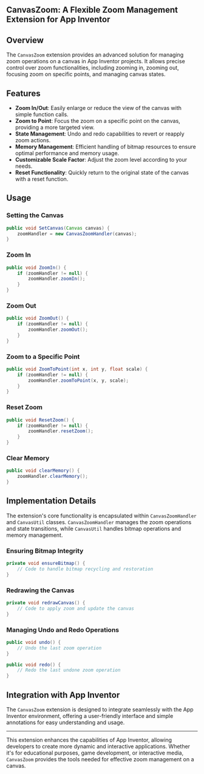 ## CanvasZoom: A Flexible Zoom Management Extension for App Inventor

## Overview

The `CanvasZoom` extension provides an advanced solution for managing zoom operations on a canvas in App Inventor projects. It allows precise control over zoom functionalities, including zooming in, zooming out, focusing zoom on specific points, and managing canvas states.

## Features

- **Zoom In/Out**: Easily enlarge or reduce the view of the canvas with simple function calls.
- **Zoom to Point**: Focus the zoom on a specific point on the canvas, providing a more targeted view.
- **State Management**: Undo and redo capabilities to revert or reapply zoom actions.
- **Memory Management**: Efficient handling of bitmap resources to ensure optimal performance and memory usage.
- **Customizable Scale Factor**: Adjust the zoom level according to your needs.
- **Reset Functionality**: Quickly return to the original state of the canvas with a reset function.

## Usage

### Setting the Canvas

```java
public void SetCanvas(Canvas canvas) {
    zoomHandler = new CanvasZoomHandler(canvas);
}
```

### Zoom In

```java
public void ZoomIn() {
    if (zoomHandler != null) {
        zoomHandler.zoomIn();
    }
}
```

### Zoom Out

```java
public void ZoomOut() {
    if (zoomHandler != null) {
        zoomHandler.zoomOut();
    }
}
```

### Zoom to a Specific Point

```java
public void ZoomToPoint(int x, int y, float scale) {
    if (zoomHandler != null) {
        zoomHandler.zoomToPoint(x, y, scale);
    }
}
```

### Reset Zoom

```java
public void ResetZoom() {
    if (zoomHandler != null) {
        zoomHandler.resetZoom();
    }
}
```

### Clear Memory

```java
public void clearMemory() {
    zoomHandler.clearMemory();
}
```

## Implementation Details

The extension's core functionality is encapsulated within `CanvasZoomHandler` and `CanvasUtil` classes. `CanvasZoomHandler` manages the zoom operations and state transitions, while `CanvasUtil` handles bitmap operations and memory management.

### Ensuring Bitmap Integrity

```java
private void ensureBitmap() {
    // Code to handle bitmap recycling and restoration
}
```

### Redrawing the Canvas

```java
private void redrawCanvas() {
    // Code to apply zoom and update the canvas
}
```

### Managing Undo and Redo Operations

```java
public void undo() {
    // Undo the last zoom operation
}

public void redo() {
    // Redo the last undone zoom operation
}
```

## Integration with App Inventor

The `CanvasZoom` extension is designed to integrate seamlessly with the App Inventor environment, offering a user-friendly interface and simple annotations for easy understanding and usage.

---

This extension enhances the capabilities of App Inventor, allowing developers to create more dynamic and interactive applications. Whether it's for educational purposes, game development, or interactive media, `CanvasZoom` provides the tools needed for effective zoom management on a canvas.